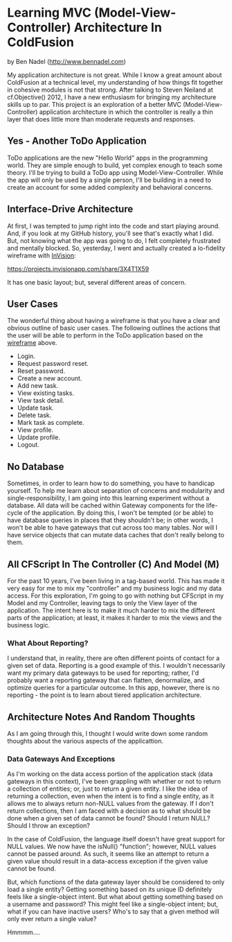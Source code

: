 
# Learning MVC (Model-View-Controller) Architecture In ColdFusion

by Ben Nadel (http://www.bennadel.com)

My application architecture is not great. While I know a great amount about ColdFusion
at a technical level, my understanding of how things fit together in cohesive modules
is not that strong. After talking to Steven Neiland at cf.Objective() 2012, I have a new
enthusiasm for bringing my architecture skills up to par. This project is an exploration
of a better MVC (Model-View-Controller) application architecture in which the controller
is really a thin layer that does little more than moderate requests and responses.

## Yes - Another ToDo Application

ToDo applications are the new "Hello World" apps in the programming world. They are simple
enough to build, yet complex enough to teach some theory. I'll be trying to build a ToDo
app using Model-View-Controller. While the app will only be used by a single person, I'll 
be building in a need to create an account for some added complexity and behavioral concerns.

## Interface-Drive Architecture

At first, I was tempted to jump right into the code and start playing around. And, if you 
look at my GitHub history, you'll see that's exactly what I did. But, not knowing what the
app was going to do, I felt completely frustrated and mentally blocked. So, yesterday, I 
went and actually created a lo-fidelity wireframe with [InVision](http://www.invisionapp.com "Prototypes made beautiful."):

https://projects.invisionapp.com/share/3X4T1X59

It has one basic layout; but, several different areas of concern.

## User Cases

The wonderful thing about having a wireframe is that you have a clear and obvious outline
of basic user cases. The following outlines the actions that the user will be able to 
perform in the ToDo application based on the [wireframe](https://projects.invisionapp.com/share/3X4T1X59) above.

* Login.
* Request password reset.
* Reset password.
* Create a new account.
* Add new task.
* View existing tasks.
* View task detail.
* Update task.
* Delete task.
* Mark task as complete.
* View profile.
* Update profile.
* Logout.

## No Database

Sometimes, in order to learn how to do something, you have to handicap yourself. To help 
me learn about separation of concerns and modularity and single-responsibility, I am going
into this learning experiment without a database. All data will be cached within Gateway 
components for the life-cycle of the application. By doing this, I won't be tempted (or be
able) to have database queries in places that they shouldn't be; in other words, I won't be
able to have gateways that cut across too many tables. Nor will I have service objects that
can mutate data caches that don't really belong to them. 

## All CFScript In The Controller (C) And Model (M)

For the past 10 years, I've been living in a tag-based world. This has made it very easy 
for me to mix my "controller" and my business logic and my data access. For this exploration,
I'm going to go with nothing but CFScript in my Model and my Controller, leaving tags to only
the View layer of the application. The intent here is to make it much harder to mix the 
different parts of the application; at least, it makes it harder to mix the views and the 
business logic.

### What About Reporting?

I understand that, in reality, there are often different points of contact for a given set
of data. Reporting is a good example of this. I wouldn't necessarily want my primary data
gateways to be used for reporting; rather, I'd probably want a reporting gateway that can
flatten, denormalize, and optimize queries for a particular outcome. In this app, however,
there is no reporting - the point is to learn about tiered application architecture.

## Architecture Notes And Random Thoughts

As I am going through this, I thought I would write down some random thoughts about the 
various aspects of the applicattion.

### Data Gateways And Exceptions

As I'm working on the data access portion of the application stack (data gateways in this
context), I've been grappling with whether or not to return a collection of entities; or, 
just to return a given entity. I like the idea of returning a collection, even when the 
intent is to find a single entity, as it allows me to always return non-NULL values from
the gateway. If I don't return collections, then I am faced with a decision as to what 
should be done when a given set of data cannot be found? Should I return NULL? Should I throw
an exception? 

In the case of ColdFusion, the language itself doesn't have great support for NULL values.
We now have the isNull() "function"; however, NULL values cannot be passed around. As such,
it seems like an attempt to return a given value should result in a data-access exception
if the given value cannot be found.

But, which functions of the data gateway layer should be considered to only load a single
entity? Getting something based on its unique ID definitely feels like a single-object 
intent. But what about getting something based on a username and password? This might feel
like a single-object intent; but, what if you can have inactive users? Who's to say that 
a given method will only ever return a single value?

Hmmmm....













